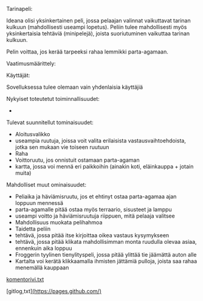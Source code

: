 
Tarinapeli:

Ideana olisi yksinkertainen peli, jossa pelaajan valinnat vaikuttavat tarinan kulkuun (mahdollisesti useampi lopetus). Peliin tulee mahdollisesti myös yksinkertaisia tehtäviä (minipelejä), joista suoriutuminen vaikuttaa tarinan kulkuun. 

Pelin voittaa, jos kerää tarpeeksi rahaa lemmikki parta-agamaan.

Vaatimusmäärittely:

Käyttäjät:

Sovelluksessa tulee olemaan vain yhdenlaisia käyttäjiä

Nykyiset toteutetut toiminnallisuudet:

-
    
Tulevat suunnitellut tominaisuudet:

- Aloitusvalikko
- useampia ruutuja, joissa voit valita erilaisista vastausvaihtoehdoista, jotka sen mukaan vie toiseen ruutuun
- Raha
- Voittoruutu, jos onnistuit ostamaan parta-agaman
- kartta, jossa voi mennä eri paikkoihin (ainakin koti, eläinkauppa + jotain muita)

Mahdolliset muut ominaisuudet:

- Peliaika ja häviämisruutu, jos et ehtinyt ostaa parta-agamaa ajan loppuun mennessä
- parta-agamalle pitää ostaa myös terraario, sisusteet ja lamppu
- useampi voitto ja häviämisruutuja riippuen, mitä pelaaja valitsee
- Mahdollisuus muokata pelihahmoa
- Taidetta peliin
- tehtävä, jossa pitää itse kirjoittaa oikea vastaus kysymykseen
- tehtävä, jossa pitää klikata mahdollisimman monta ruudulla olevaa asiaa, ennenkuin aika loppuu
- Froggerin tyylinen tienylityspeli, jossa pitää ylittää tie jäämättä auton alle
- Kartalta voi kerätä klikkaamalla ihmisten jättämiä pulloja, joista saa rahaa menemällä kauppaan




[komentorivi.txt](https://github.com/Sampinen/ot-harjoitusty-/blob/main/laskarit/viikko1/komentorivi.txt)

[gitlog,txt][(https://pages.github.com/)](https://github.com/Sampinen/ot-harjoitusty-/blob/main/laskarit/viikko1/gitlog.txt)
